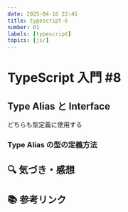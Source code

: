 ```yaml
---
date: 2025-04-16 22:45
title: typescript-6
number: 01
labels: [typescript]
topics: [js/]
---
```


# TypeScript 入門 #8

## Type Alias と Interface 

どちらも型定義に使用する

### Type Alias の型の定義方法





## 🔍 気づき・感想



## 📚 参考リンク